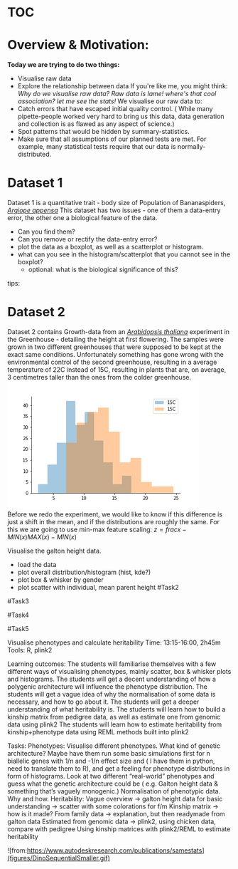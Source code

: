 
# TOC
# Overview & Motivation:
**Today we are trying to do two things:**
 - Visualise raw data
 - Explore the relationship between data
 If you're like me, you might think:
 *Why do we visualise raw data? Raw data is lame! where's that cool association? let me see the stats!*
 We visualise our raw data to:
  - Catch errors that have escaped initial quality control. ( While many pipette-people worked very hard to bring us this data, data generation and collection is as flawed as any aspect of science.)
  - Spot patterns that would be hidden by summary-statistics.
  - Make sure that all assumptions of our planned tests are met. For example, many statistical tests require that our data is normally-distributed.




# Dataset 1
Dataset 1 is a quantitative trait - body size of Population of Bananaspiders, [*Argiope appensa*](https://en.wikipedia.org/wiki/Argiope_appensa)
This dataset has two issues - one of them a data-entry error, the other one a biological feature of the data.
- Can you find them?
- Can you remove or rectify the data-entry error?
- plot the data as a boxplot, as well as a scatterplot or histogram.
- what can you see in the histogram/scatterplot that you cannot see in the boxplot?
  - optional: what is the biological significance of this?

tips:


# Dataset 2
Dataset 2 contains Growth-data from an [*Arabidopsis thaliana*]() experiment in the Greenhouse - detailing the height at first flowering. The samples were grown in two different greenhouses that were supposed to be kept at the exact same conditions.
Unfortunately something has gone wrong with the environmental control of the second greenhouse, resulting in a average temperature of 22C instead of 15C, resulting in plants that are, on average, 3 centimetres taller than the ones from the colder greenhouse.  
![temp_diff](figures/temperature_difference.png)  
Before we redo the experiment, we would like to know if this difference is just a shift in the mean, and if the distributions are roughly the same.
For this we are going to use min-max feature scaling:
$z = frac{x - MIN(x)}{MAX(x)-MIN(x)}$







Visualise the galton height data.
 - load the data
 - plot overall distribution/histogram (hist, kde?)
 - plot box & whisker by gender
 - plot scatter with individual, mean parent height
#Task2

#Task3

#Task4

#Task5

Visualise phenotypes and calculate heritability
Time: 13:15-16:00, 2h45m
Tools: R, plink2

Learning outcomes:
The students will familiarise themselves with a few different ways of visualising phenotypes, mainly scatter, box & whisker plots and histograms.
The students will get a decent understanding of how a polygenic architecture will influence the phenotype distribution.
The students will get a vague idea of why the normalisation of some data is necessary, and how to go about it.
The students will get a deeper understanding of what heritability is.
The students will learn how to build a kinship matrix from pedigree data, as well as estimate one from genomic data using plink2
The students will learn how to estimate heritability from kinship+phenotype data using REML methods built into plink2

Tasks:
Phenotypes:
Visualise different phenotypes. What kind of genetic architecture?
Maybe have them run some basic simulations first for n biallelic genes with 1/n and  -1/n effect size and  ( I have them in python, need to translate them to R), and get a feeling for phenotype distributions in form of histograms.
Look at two different “real-world” phenotypes and guess what the genetic architecture could be ( e.g. Galton height data & something that’s vaguely monogenic.)
Normalisation of phenotypic data. Why and how.
Heritability:
Vague overview -> galton height data for basic understanding -> scatter with some colorations for f/m
Kinship matrix -> how is it made?
From family data -> explanation, but then readymade from galton data
Estimated from genomic data -> plink2, using chicken data, compare with pedigree
Using kinship matrices with plink2/REML to estimate heritability


![from:https://www.autodeskresearch.com/publications/samestats](figures/DinoSequentialSmaller.gif)
